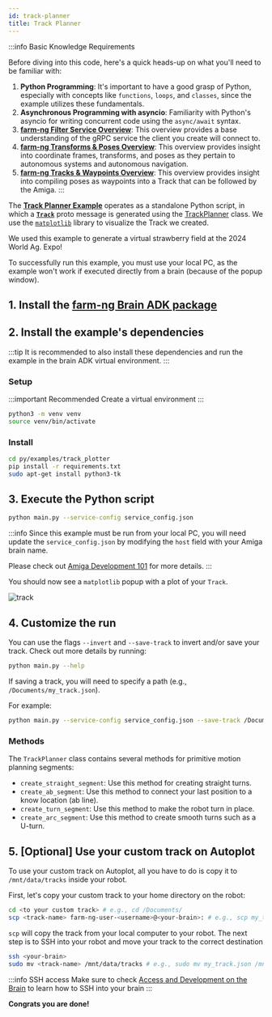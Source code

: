 ```yaml
---
id: track-planner
title: Track Planner
---
```


:::info Basic Knowledge Requirements

Before diving into this code, here's a quick heads-up on what you'll need to be familiar with:

1. **Python Programming**: It's important to have a good grasp of Python, especially with concepts
like `functions`, `loops`, and `classes`, since the example utilizes these fundamentals.
2. **Asynchronous Programming with asyncio**: Familiarity with Python's asyncio for writing concurrent
code using the `async/await` syntax.
3. **[farm-ng Filter Service Overview](/docs/concepts/filter_service/)**:
This overview provides a base understanding of the gRPC service the client you create will connect to.
4. [**farm-ng Transforms & Poses Overview**](/docs/concepts/transforms_and_poses/):
This overview provides insight into coordinate frames, transforms,
and poses as they pertain to autonomous systems and autonomous navigation.
5. [**farm-ng Tracks & Waypoints Overview**](/docs/concepts/tracks_and_waypoints/):
This overview provides insight into compiling poses as waypoints into a Track
that can be followed by the Amiga.
:::

The [**Track Planner Example**](https://github.com/farm-ng/farm-ng-amiga/blob/main/py/examples/track_planner/main.py)
operates as a standalone Python script,
in which a [**`Track`**](https://github.com/farm-ng/farm-ng-amiga/blob/main/protos/farm_ng/track/track.proto)
proto message is generated using the [TrackPlanner](https://github.com/farm-ng/farm-ng-amiga/blob/main/py/examples/track_planner/track_planner.py)
class. We use the [`matplotlib`](https://matplotlib.org/) library to visualize
the Track we created.

We used this example to generate a virtual strawberry field at the 2024 World Ag. Expo!

To successfully run this example, you must use your local PC, as the example won't
work if executed directly from a brain (because of the popup window).

## 1. Install the [farm-ng Brain ADK package](/docs/brain/brain-install)

## 2. Install the example's dependencies

:::tip
It is recommended to also install these dependencies and run the
example in the brain ADK virtual environment.
:::

### Setup

:::important Recommended
Create a virtual environment
:::

```bash
python3 -m venv venv
source venv/bin/activate
```

### Install

```bash
cd py/examples/track_plotter
pip install -r requirements.txt
sudo apt-get install python3-tk
```

## 3. Execute the Python script

```bash
python main.py --service-config service_config.json
```

:::info
Since this example must be run from your local PC, you will need update the `service_config.json`
by modifying the `host` field with your Amiga brain name.

Please check out [Amiga Development 101](docs/concepts/system_overview/README.md#running-examples-on-your-local-machine)
for more details.
:::

You should now see a `matplotlib` popup with a plot of your `Track`.

![track](https://github.com/farm-ng/amiga-dev-kit/assets/39603677/4193007c-4246-4d1f-a620-43aacd92813f)

## 4. Customize the run

You can use the flags `--invert` and `--save-track` to invert and/or save your track.
Check out more details by running:

```bash
python main.py --help
```

If saving a track, you will need to specify a path (e.g., `/Documents/my_track.json`).

For example:

```bash
python main.py --service-config service_config.json --save-track /Documents/my_track.json
```

### Methods

The `TrackPlanner` class contains several methods for primitive motion planning segments:

- `create_straight_segment`: Use this method for creating straight turns.
- `create_ab_segment`: Use this method to connect your last position to a know location (ab line).
- `create_turn_segment`: Use this method to make the robot turn in place.
- `create_arc_segment`: Use this method to create smooth turns such as a U-turn.

## 5. [Optional] Use your custom track on Autoplot

To use your custom track on Autoplot, all you have to do is copy it to `/mnt/data/tracks`
inside your robot.

First, let's copy your custom track to your home directory on the robot:

```bash
cd <to your custom track> # e.g., cd /Documents/
scp <track-name> farm-ng-user-<username>@<your-brain>: # e.g., scp my_track.json farm-ng-user-jdoe@element-vegetable:
```

`scp` will copy the track from your local computer to your robot.
The next step is to SSH into your robot and move your track to the correct destination

```bash
ssh <your-brain>
sudo mv <track-name> /mnt/data/tracks # e.g., sudo mv my_track.json /mnt/data/tracks
```

:::info SSH access
Make sure to check [Access and Development on the Brain](/docs/ssh) to learn how to
SSH into your brain
:::

**Congrats you are done!**
